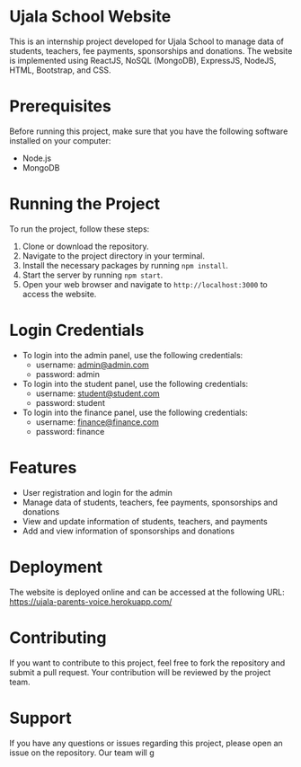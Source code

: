 # Ujala School Website
This is an internship project developed for Ujala School to manage data of students, teachers, fee payments, sponsorships and donations. The website is implemented using ReactJS, NoSQL (MongoDB), ExpressJS, NodeJS, HTML, Bootstrap, and CSS.

# Prerequisites
Before running this project, make sure that you have the following software installed on your computer:

- Node.js
- MongoDB
# Running the Project
To run the project, follow these steps:

1. Clone or download the repository.
2. Navigate to the project directory in your terminal.
3. Install the necessary packages by running `npm install`.
4. Start the server by running `npm start`.
5. Open your web browser and navigate to `http://localhost:3000` to access the website.

# Login Credentials
- To login into the admin panel, use the following credentials:
    - username: admin@admin.com
    - password: admin
- To login into the student panel, use the following credentials:
    - username: student@student.com
    - password: student
- To login into the finance panel, use the following credentials:
   - username: finance@finance.com
    - password: finance
# Features
 - User registration and login for the admin
- Manage data of students, teachers, fee payments, sponsorships and donations
- View and update information of students, teachers, and payments
- Add and view information of sponsorships and donations
# Deployment
The website is deployed online and can be accessed at the following URL: https://ujala-parents-voice.herokuapp.com/

# Contributing
If you want to contribute to this project, feel free to fork the repository and submit a pull request. Your contribution will be reviewed by the project team.

# Support
If you have any questions or issues regarding this project, please open an issue on the repository. Our team will g
